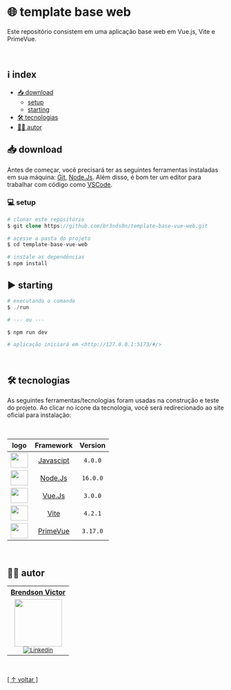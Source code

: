 # 🌐 template base web

Este repositório consistem em uma aplicação base web em Vue.js, Vite e PrimeVue.

<br>

## ℹ index

-   [📥 download](#-download)
    -   [setup](#-setup)
    -   [starting](#-starting)
-   [🛠 tecnologias](#-tecnologias)
-   [✍🏼 autor](#-autor)

## 📥 download

Antes de começar, você precisará ter as seguintes ferramentas instaladas em sua máquina:
[Git](https://git-scm.com), [Node.Js](https://nodejs.org/en/). Além disso, é bom ter um editor para trabalhar com código como [VSCode](https://code.visualstudio.com/).

### 💻 setup

```php
# clonar este repositório
$ git clone https://github.com/br3nds0n/template-base-vue-web.git

# acesse a pasta do projeto
$ cd template-base-vue-web

# instale as dependências
$ npm install
```

## ▶ starting

```php
# executando o comando
$ ./run

# --- ou ---

$ npm run dev

# aplicação iniciará em <http://127.0.0.1:5173/#/>
```

<br>

## 🛠 tecnologias

As seguintes ferramentas/tecnologias foram usadas na construção e teste do projeto. Ao clicar no ícone da tecnologia, você será redirecionado ao site oficial para instalação:

<br>

|                                                                   logo                                                                   |                Framework                | Version  |
| :--------------------------------------------------------------------------------------------------------------------------------------: | :-------------------------------------: | :------: |
|                                   <img height="35" width="40" src="https://skillicons.dev/icons?i=js">                                   | [Javascipt](https://www.javascript.com) | `4.0.0`  |
|                                 <img height="35" width="40" src="https://skillicons.dev/icons?i=nodejs">                                 |    [Node.Js](https://nodejs.org/en/)     | `16.0.0` |
|                                  <img height="35" width="40" src="https://skillicons.dev/icons?i=vue">                                   |       [Vue.Js](https://vuejs.org)       | `3.0.0`  |
|                                  <img height="35" width="40" src="https://skillicons.dev/icons?i=vite">                                  |       [Vite](https://vitejs.dev)        | `4.2.1`  |
| <img height="35" width="40" src="https://user-images.githubusercontent.com/82064724/193477002-97b5453f-bd92-43c0-aea1-e53c163dcec3.png"> |   [PrimeVue](https://www.docker.com/)   | `3.17.0` |

<br>
                 
## ✍🏼 autor

<table>
  <tr>
   <tr align=center>
        <th><a href="https://github.com/br3nds0n"><strong> Brendson Victor </strong><a></th>
  </tr>
    <td align="center">
      <a href="https://github.com/br3nds0n">
        <img src="https://user-images.githubusercontent.com/82064724/185726784-e8d151e8-29d6-4475-ba50-ca23f9429650.png" width="110"/></a><br>
        <sub>
            <a href="https://www.linkedin.com/in/brendson/" target="_blank" rel="noreferrer" rel="noopener">
              <img src="https://img.shields.io/badge/LinkedIn-0077B5?style=for-the-badge&logo=linkedin&logoColor=white" alt="Linkedin"/>
            </a></br>
          </div>
        </sub>
    </td>
  </tr>
</table>

<br> 
	
[[ ↑ voltar ]](#-template-base-web)
